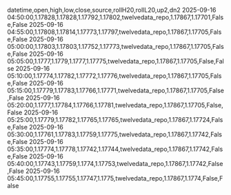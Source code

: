 datetime,open,high,low,close,source,rollH20,rollL20,up2,dn2
2025-09-16 04:50:00,1.17828,1.17828,1.17792,1.17802,twelvedata_repo,1.17867,1.17701,False,False
2025-09-16 04:55:00,1.17808,1.17814,1.17773,1.17797,twelvedata_repo,1.17867,1.17705,False,False
2025-09-16 05:00:00,1.17803,1.17803,1.17752,1.17773,twelvedata_repo,1.17867,1.17705,False,False
2025-09-16 05:05:00,1.1777,1.1779,1.1777,1.17775,twelvedata_repo,1.17867,1.17705,False,False
2025-09-16 05:10:00,1.17774,1.17782,1.17772,1.17776,twelvedata_repo,1.17867,1.17705,False,False
2025-09-16 05:15:00,1.17779,1.17783,1.17766,1.17771,twelvedata_repo,1.17867,1.17705,False,False
2025-09-16 05:20:00,1.1777,1.17784,1.17766,1.17781,twelvedata_repo,1.17867,1.17705,False,False
2025-09-16 05:25:00,1.17779,1.17782,1.17765,1.17765,twelvedata_repo,1.17867,1.17724,False,False
2025-09-16 05:30:00,1.17761,1.17783,1.17759,1.17775,twelvedata_repo,1.17867,1.17742,False,False
2025-09-16 05:35:00,1.17774,1.17778,1.17742,1.17744,twelvedata_repo,1.17867,1.17742,False,False
2025-09-16 05:40:00,1.17743,1.17759,1.1774,1.17753,twelvedata_repo,1.17867,1.17742,False,False
2025-09-16 05:45:00,1.17755,1.17755,1.17747,1.1775,twelvedata_repo,1.17867,1.1774,False,False
